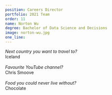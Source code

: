 ```yaml
---
position: Careers Director
portfolio: 2021 Team
order: 11
name: Norton Wu
degree: Bachelor of Data Science and Decisions
image: norton-wu.jpg
one_line:
---
```

*Next country you want to travel to?*
<br>
Iceland
<br><br>
*Favourite YouTube channel?*
<br>
Chris Smoove
<br><br>
*Food you could never live without?*
<br>
Chocolate